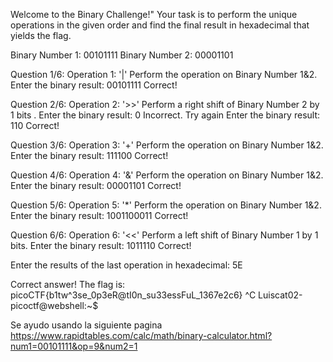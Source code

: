 Welcome to the Binary Challenge!"
Your task is to perform the unique operations in the given order and find the final result in hexadecimal that yields the flag.

Binary Number 1: 00101111
Binary Number 2: 00001101


Question 1/6:
Operation 1: '|'
Perform the operation on Binary Number 1&2.
Enter the binary result: 00101111
Correct!

Question 2/6:
Operation 2: '>>'
Perform a right shift of Binary Number 2 by 1 bits .
Enter the binary result: 0
Incorrect. Try again
Enter the binary result: 110
Correct!

Question 3/6:
Operation 3: '+'
Perform the operation on Binary Number 1&2.
Enter the binary result: 111100
Correct!

Question 4/6:
Operation 4: '&'
Perform the operation on Binary Number 1&2.
Enter the binary result: 00001101
Correct!

Question 5/6:
Operation 5: '*'
Perform the operation on Binary Number 1&2.
Enter the binary result: 1001100011
Correct!

Question 6/6:
Operation 6: '<<'
Perform a left shift of Binary Number 1 by 1 bits.
Enter the binary result: 1011110
Correct!

Enter the results of the last operation in hexadecimal: 5E



Correct answer!
The flag is: picoCTF{b1tw^3se_0p3eR@tI0n_su33essFuL_1367e2c6}
^C
Luiscat02-picoctf@webshell:~$ 

Se ayudo usando la siguiente pagina 
https://www.rapidtables.com/calc/math/binary-calculator.html?num1=00101111&op=9&num2=1
